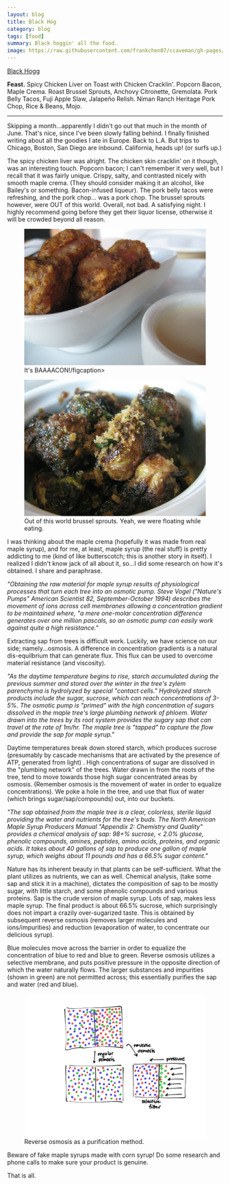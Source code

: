 ```yaml
---
layout: blog
title: Black Hog
category: blog
tags: [food]  
summary: Black hoggin' all the food.
image: https://raw.githubusercontent.com/frankchen07/ccaveman/gh-pages/images/blog/062912_black_hogg_3_courtesy_fc.jpg
---
```


[Black Hogg](http://www.yelp.com/biz/black-hogg-los-angeles)

**Feast.** Spicy Chicken Liver on Toast with Chicken Cracklin'. Popcorn Bacon, Maple Crema. Roast Brussel Sprouts, Anchovy Citronette, Gremolata. Pork Belly Tacos, Fuji Apple Slaw, Jalapeño Relish. Niman Ranch Heritage Pork Chop, Rice & Beans, Mojo.

---

Skipping a month...apparently I didn't go out that much in the month of June. That's nice, since I've been slowly falling behind. I finally finished writing about all the goodies I ate in Europe. Back to L.A. But trips to Chicago, Boston, San Diego are inbound. California, heads up! (or surfs up.)

The spicy chicken liver was alright. The chicken skin cracklin' on it though, was an interesting touch. Popcorn bacon; I can't remember it very well, but I recall that it was fairly unique. Crispy, salty, and contrasted nicely with smooth maple crema. (They should consider making it an alcohol, like Bailey's or something. Bacon-infused liqueur). The pork belly tacos were refreshing, and the pork chop... was a pork chop. The brussel sprouts however, were OUT of this world. Overall, not bad. A satisfying night. I highly recommend going before they get their liquor license, otherwise it will be crowded beyond all reason.

<figure>
    <img src="https://raw.githubusercontent.com/frankchen07/ccaveman/gh-pages/images/blog/062912_black_hogg_3_courtesy_fc.jpg"></img>
    <figcaption>It's BAAAACON!/figcaption>
</figure>

<figure>
    <img src="https://raw.githubusercontent.com/frankchen07/ccaveman/gh-pages/images/blog/062912_black_hogg_4_courtesy_fc.jpg"></img>
    <figcaption>Out of this world brussel sprouts. Yeah, we were floating while eating.</figcaption>
</figure>

I was thinking about the maple crema (hopefully it was made from real maple syrup), and for me, at least, maple syrup (the real stuff) is pretty addicting to me (kind of like butterscotch; this is another story in itself). I realized I didn't know jack of all about it, so...I did some research on how it's obtained. I share and paraphrase.

*"Obtaining the raw material for maple syrup results of physiological processes that turn each tree into an osmotic pump. Steve Vogel ("Nature's Pumps" American Scientist 82, September-October 1994) describes the movement of ions across cell membranes allowing a concentration gradient to be maintained where, "a mere one-molar concentration difference generates over one million pascals, so an osmotic pump can easily work against quite a high resistance."*

Extracting sap from trees is difficult work. Luckily, we have science on our side; namely...osmosis. A difference in concentration gradients is a natural dis-equilbrium that can generate flux. This flux can be used to overcome material resistance (and viscosity).

*"As the daytime temperature begins to rise, starch accumulated during the previous summer and stored over the winter in the tree's zylem parenchyma is hydrolyzed by special "contact cells." Hydrolyzed starch products include the sugar, sucrose, which can reach concentrations of 3-5%. The osmotic pump is "primed" with the high concentration of sugars dissolved in the maple tree's large plumbing network of phloem. Water drawn into the trees by its root system provides the sugary sap that can travel at the rate of 1m/hr. The maple tree is "tapped" to capture the flow and provide the sap for maple syrup."*

Daytime temperatures break down stored starch, which produces sucrose (presumably by cascade mechanisms that are activated by the presence of ATP, generated from light) . High concentrations of sugar are dissolved in the "plumbing network" of the trees. Water drawn in from the roots of the tree, tend to move towards those high sugar concentrated areas by osmosis. (Remember osmosis is the movement of water in order to equalize concentrations). We poke a hole in the tree, and use that flux of water (which brings sugar/sap/compounds) out, into our buckets.

*"The sap obtained from the maple tree is a clear, colorless, sterile liquid providing the water and nutrients for the tree's buds. The North American Maple Syrup Producers Manual "Appendix 2: Chemistry and Quality" provides a chemical analysis of sap: 98+% sucrose, < 2.0% glucose, phenolic compounds, amines, peptides, amino acids, proteins, and organic acids. It takes about 40 gallons of sap to produce one gallon of maple syrup, which weighs about 11 pounds and has a 66.5% sugar content."*

Nature has its inherent beauty in that plants can be self-sufficient. What the plant utilizes as nutrients, we can as well. Chemical analysis, (take some sap and stick it in a machine), dictates the composition of sap to be mostly sugar, with little starch, and some phenolic compounds and various proteins. Sap is the crude version of maple syrup. Lots of sap, makes less maple syrup. The final product is about 66.5% sucrose, which surprisingly does not impart a crazily over-sugarized taste. This is obtained by subsequent reverse osmosis (removes larger molecules and ions/impurities) and reduction (evaporation of water, to concentrate our delicious syrup).

Blue molecules move across the barrier in order to equalize the concentration of blue to red and blue to green. Reverse osmosis utilizes a selective membrane, and puts positive pressure in the opposite direction of which the water naturally flows. The larger substances and impurities (shown in green) are not permitted across; this essentially purifies the sap and water (red and blue).

<figure>
    <img src="https://raw.githubusercontent.com/frankchen07/ccaveman/gh-pages/images/blog/100412_reverse_osmosis_courtesy_fc.jpg"></img>
    <figcaption>Reverse osmosis as a purification method.</figcaption>
</figure>

Beware of fake maple syrups made with corn syrup! Do some research and phone calls to make sure your product is genuine.

That is all.
